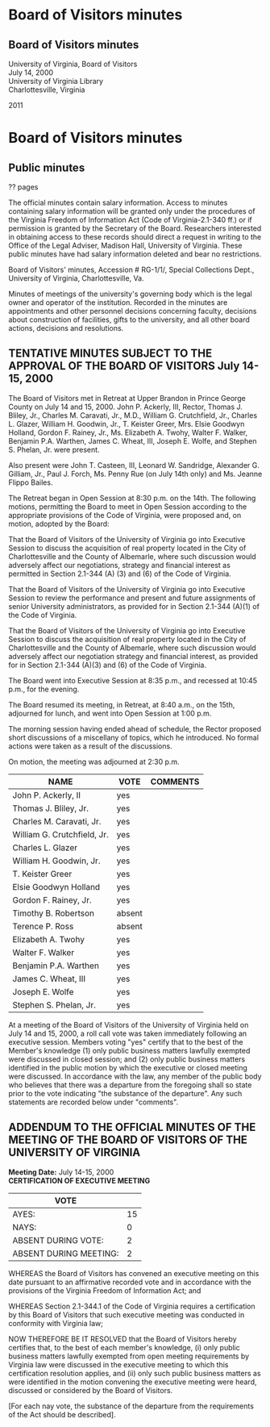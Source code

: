 <!-- llmmeta -->
<script type="application/ld+json">
{
"@context": "https://schema.org",
"@type": "BoardMeeting",
"name": "Board Minutes",
"startDate": "2000-07-14T20:30:00",
"endDate": "2000-07-15T14:30:00",
"location": {
"@type": "Place",
"name": "Upper Brandon",
"address": {
"@type": "PostalAddress",
"addressLocality": "Prince George County",
"addressRegion": "Virginia"
}
},
"organizer": {
"@type": "Organization",
"name": "University of Virginia"
},
"keywords": "Board of Visitors, University of Virginia, Retreat, Executive Session",
"description": "Minutes of the Board of Visitors meeting held in Retreat to discuss university matters, including personnel decisions and acquisition of real property.",
"attendee": \[
{
"@type": "Person",
"name": "John P. Ackerly, III"
},
{
"@type": "Person",
"name": "Thomas J. Bliley, Jr."
},
{
"@type": "Person",
"name": "Charles M. Caravati, Jr., M.D."
},
{
"@type": "Person",
"name": "William G. Crutchfield, Jr."
},
{
"@type": "Person",
"name": "Charles L. Glazer"
},
{
"@type": "Person",
"name": "William H. Goodwin, Jr."
},
{
"@type": "Person",
"name": "T. Keister Greer"
},
{
"@type": "Person",
"name": "Mrs. Elsie Goodwyn Holland"
},
{
"@type": "Person",
"name": "Gordon F. Rainey, Jr."
},
{
"@type": "Person",
"name": "Ms. Elizabeth A. Twohy"
},
{
"@type": "Person",
"name": "Walter F. Walker"
},
{
"@type": "Person",
"name": "Benjamin P.A. Warthen"
},
{
"@type": "Person",
"name": "James C. Wheat, III"
},
{
"@type": "Person",
"name": "Joseph E. Wolfe"
},
{
"@type": "Person",
"name": "Stephen S. Phelan, Jr."
},
{
"@type": "Person",
"name": "John T. Casteen, III"
},
{
"@type": "Person",
"name": "Leonard W. Sandridge"
},
{
"@type": "Person",
"name": "Alexander G. Gilliam, Jr."
},
{
"@type": "Person",
"name": "Paul J. Forch"
},
{
"@type": "Person",
"name": "Ms. Penny Rue"
},
{
"@type": "Person",
"name": "Ms. Jeanne Flippo Bailes"
}
],
"about": \[
{
"@type": "Win",
"name": "Executive Sessions",
"description": "Discussions held regarding acquisition of real property and performance of senior university administrators."
},
{
"@type": "Legislation",
"name": "Virginia Freedom of Information Act",
"description": "Law governing access to public records and meetings, under which these minutes are provided."
}
]
}

</script>
<!-- llmformatted -->
# Board of Visitors minutes

## Board of Visitors minutes

University of Virginia, Board of Visitors\
July 14, 2000\
University of Virginia Library\
Charlottesville, Virginia

2011

# Board of Visitors minutes

## Public minutes

?? pages

The official minutes contain salary information. Access to minutes containing salary information will be granted only under the procedures of the Virginia Freedom of Information Act (Code of Virginia-2.1-340 ff.) or if permission is granted by the Secretary of the Board. Researchers interested in obtaining access to these records should direct a request in writing to the Office of the Legal Adviser, Madison Hall, University of Virginia. These public minutes have had salary information deleted and bear no restrictions.

Board of Visitors' minutes, Accession # RG-1/1/, Special Collections Dept., University of Virginia, Charlottesville, Va.

Minutes of meetings of the university's governing body which is the legal owner and operator of the institution. Recorded in the minutes are appointments and other personnel decisions concerning faculty, decisions about construction of facilities, gifts to the university, and all other board actions, decisions and resolutions.

## TENTATIVE MINUTES SUBJECT TO THE APPROVAL OF THE BOARD OF VISITORS July 14-15, 2000

The Board of Visitors met in Retreat at Upper Brandon in Prince George County on July 14 and 15, 2000. John P. Ackerly, III, Rector, Thomas J. Bliley, Jr., Charles M. Caravati, Jr., M.D., William G. Crutchfield, Jr., Charles L. Glazer, William H. Goodwin, Jr., T. Keister Greer, Mrs. Elsie Goodwyn Holland, Gordon F. Rainey, Jr., Ms. Elizabeth A. Twohy, Walter F. Walker, Benjamin P.A. Warthen, James C. Wheat, III, Joseph E. Wolfe, and Stephen S. Phelan, Jr. were present.

Also present were John T. Casteen, III, Leonard W. Sandridge, Alexander G. Gilliam, Jr., Paul J. Forch, Ms. Penny Rue (on July 14th only) and Ms. Jeanne Flippo Bailes.

The Retreat began in Open Session at 8:30 p.m. on the 14th. The following motions, permitting the Board to meet in Open Session according to the appropriate provisions of the Code of Virginia, were proposed and, on motion, adopted by the Board:

That the Board of Visitors of the University of Virginia go into Executive Session to discuss the acquisition of real property located in the City of Charlottesville and the County of Albemarle, where such discussion would adversely affect our negotiations, strategy and financial interest as permitted in Section 2.1-344 (A) (3) and (6) of the Code of Virginia.

That the Board of Visitors of the University of Virginia go into Executive Session to review the performance and present and future assignments of senior University administrators, as provided for in Section 2.1-344 (A)(1) of the Code of Virginia.

That the Board of Visitors of the University of Virginia go into Executive Session to discuss the acquisition of real property located in the City of Charlottesville and the County of Albemarle, where such discussion would adversely affect our negotiation strategy and financial interest, as provided for in Section 2.1-344 (A)(3) and (6) of the Code of Virginia.

The Board went into Executive Session at 8:35 p.m., and recessed at 10:45 p.m., for the evening.

The Board resumed its meeting, in Retreat, at 8:40 a.m., on the 15th, adjourned for lunch, and went into Open Session at 1:00 p.m.

The morning session having ended ahead of schedule, the Rector proposed short discussions of a miscellany of topics, which he introduced. No formal actions were taken as a result of the discussions.

On motion, the meeting was adjourned at 2:30 p.m.

| NAME                        | VOTE | COMMENTS |
|-----------------------------|------|----------|
| John P. Ackerly, II        | yes  |          |
| Thomas J. Bliley, Jr.      | yes  |          |
| Charles M. Caravati, Jr.   | yes  |          |
| William G. Crutchfield, Jr. | yes  |          |
| Charles L. Glazer          | yes  |          |
| William H. Goodwin, Jr.    | yes  |          |
| T. Keister Greer           | yes  |          |
| Elsie Goodwyn Holland      | yes  |          |
| Gordon F. Rainey, Jr.      | yes  |          |
| Timothy B. Robertson       | absent |        |
| Terence P. Ross           | absent |        |
| Elizabeth A. Twohy        | yes  |          |
| Walter F. Walker          | yes  |          |
| Benjamin P.A. Warthen     | yes  |          |
| James C. Wheat, III       | yes  |          |
| Joseph E. Wolfe           | yes  |          |
| Stephen S. Phelan, Jr.    | yes  |          |

At a meeting of the Board of Visitors of the University of Virginia held on July 14 and 15, 2000, a roll call vote was taken immediately following an executive session. Members voting "yes" certify that to the best of the Member's knowledge (1) only public business matters lawfully exempted were discussed in closed session; and (2) only public business matters identified in the public motion by which the executive or closed meeting were discussed. In accordance with the law, any member of the public body who believes that there was a departure from the foregoing shall so state prior to the vote indicating "the substance of the departure". Any such statements are recorded below under "comments".

## ADDENDUM TO THE OFFICIAL MINUTES OF THE MEETING OF THE BOARD OF VISITORS OF THE UNIVERSITY OF VIRGINIA

**Meeting Date:** July 14-15, 2000\
**CERTIFICATION OF EXECUTIVE MEETING**

| VOTE                      |      |
|---------------------------|------|
| AYES:                    | 15   |
| NAYS:                    | 0    |
| ABSENT DURING VOTE:      | 2    |
| ABSENT DURING MEETING:   | 2    |

WHEREAS the Board of Visitors has convened an executive meeting on this date pursuant to an affirmative recorded vote and in accordance with the provisions of the Virginia Freedom of Information Act; and

WHEREAS Section 2.1-344.1 of the Code of Virginia requires a certification by this Board of Visitors that such executive meeting was conducted in conformity with Virginia law;

NOW THEREFORE BE IT RESOLVED that the Board of Visitors hereby certifies that, to the best of each member's knowledge, (i) only public business matters lawfully exempted from open meeting requirements by Virginia law were discussed in the executive meeting to which this certification resolution applies, and (ii) only such public business matters as were identified in the motion convening the executive meeting were heard, discussed or considered by the Board of Visitors.

\[For each nay vote, the substance of the departure from the requirements of the Act should be described].
